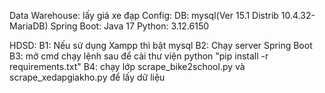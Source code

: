 Data Warehouse: lấy giá xe đạp 
Config: DB: mysql(Ver 15.1 Distrib 10.4.32-MariaDB) 
Spring Boot: Java 17 
Python: 3.12.6150 

HDSD: 
B1: Nếu sử dụng Xampp thì bật mysql 
B2: Chạy server Spring Boot 
B3: mở cmd chạy lệnh sau để cài thư viện python "pip install -r requirements.txt" 
B4: chạy lớp scrape_bike2school.py và scrape_xedapgiakho.py để lấy dữ liệu
